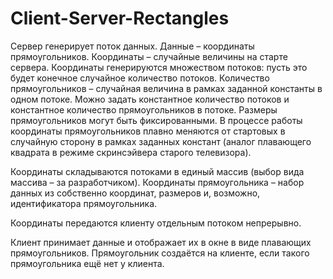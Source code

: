 # Client-Server-Rectangles

Сервер генерирует поток данных. Данные – координаты прямоугольников. Координаты – случайные величины на старте сервера. 
Координаты генерируются множеством потоков: пусть это будет конечное случайное количество потоков. Количество прямоугольников – случайная величина в рамках 
заданной константы в одном потоке. Можно задать константное количество потоков и константное количество прямоугольников в потоке.
Размеры прямоугольников могут быть фиксированными.
В процессе работы координаты прямоугольников плавно меняются от стартовых в случайную сторону в рамках заданных констант (аналог 
плавающего квадрата в режиме скринсэйвера старого телевизора).  

Координаты складываются потоками в единый массив (выбор вида массива – за разработчиком). Координаты прямоугольника – набор данных 
из собственно координат, размеров и, возможно, идентификатора прямоугольника.

Координаты передаются клиенту отдельным потоком непрерывно.

Клиент принимает данные и отображает их в окне в виде плавающих прямоугольников. Прямоугольник создаётся на клиенте, если такого прямоугольника ещё нет у клиента.